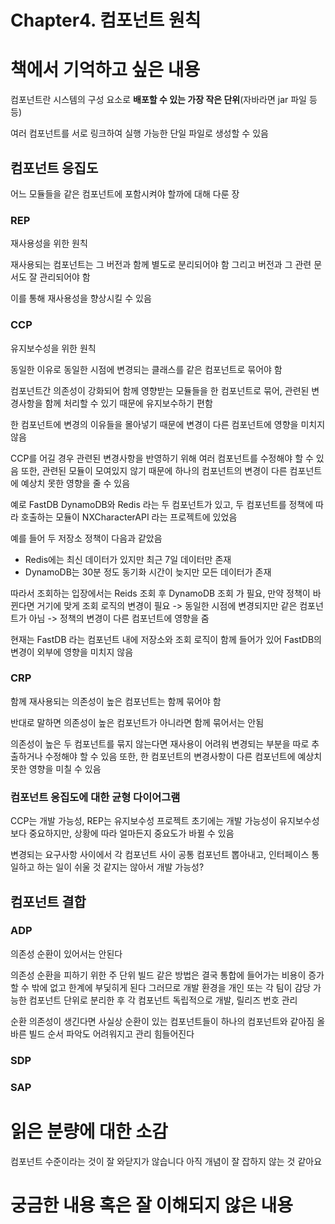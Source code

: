 # Chapter4. 컴포넌트 원칙
# 책에서 기억하고 싶은 내용
컴포넌트란 시스템의 구성 요소로 **배포할 수 있는 가장 작은 단위**(자바라면 jar 파일 등등)

여러 컴포넌트를 서로 링크하여 실행 가능한 단일 파일로 생성할 수 있음


## 컴포넌트 응집도
어느 모듈들을 같은 컴포넌트에 포함시켜야 할까에 대해 다룬 장

### REP
재사용성을 위한 원칙

재사용되는 컴포넌트는 그 버전과 함께 별도로 분리되어야 함
그리고 버전과 그 관련 문서도 잘 관리되어야 함

이를 통해 재사용성을 향상시킬 수 있음


### CCP
유지보수성을 위한 원칙

동일한 이유로 동일한 시점에 변경되는 클래스를 같은 컴포넌트로 묶어야 함

컴포넌트간 의존성이 강화되어 함께 영향받는 모듈들을 한 컴포넌트로 묶어, 
관련된 변경사항을 함께 처리할 수 있기 때문에 유지보수하기 편함

한 컴포넌트에 변경의 이유들을 몰아넣기 때문에 변경이 다른 컴포넌트에 영향을 미치지 않음

CCP를 어길 경우 관련된 변경사항을 반영하기 위해 여러 컴포넌트를 수정해야 할 수 있음
또한, 관련된 모듈이 모여있지 않기 때문에 하나의 컴포넌트의 변경이 다른 컴포넌트에 예상치 못한 영향을 줄 수 있음

예로 FastDB
DynamoDB와 Redis 라는 두 컴포넌트가 있고, 두 컴포넌트를 정책에 따라 호출하는 모듈이 NXCharacterAPI 라는 프로젝트에 있었음

예를 들어 두 저장소 정책이 다음과 같았음
* Redis에는 최신 데이터가 있지만 최근 7일 데이터만 존재 
* DynamoDB는 30분 정도 동기화 시간이 늦지만 모든 데이터가 존재

따라서 조회하는 입장에서는 Reids 조회 후 DynamoDB 조회 가 필요, 만약 정책이 바뀐다면 거기에 맞게 조회 로직의 변경이 필요
-> 동일한 시점에 변경되지만 같은 컴포넌트가 아님
-> 정책의 변경이 다른 컴포넌트에 영향을 줌

현재는 FastDB 라는 컴포넌트 내에 저장소와 조회 로직이 함께 들어가 있어 FastDB의 변경이 외부에 영향을 미치지 않음

### CRP
함께 재사용되는 의존성이 높은 컴포넌트는 함께 묶어야 함

반대로 말하면 의존성이 높은 컴포넌트가 아니라면 함께 묶어서는 안됨

의존성이 높은 두 컴포넌트를 묶지 않는다면 재사용이 어려워 변경되는 부분을 따로 추출하거나 수정해야 할 수 있음
또한, 한 컴포넌트의 변경사항이 다른 컴포넌트에 예상치 못한 영향을 미칠 수 있음

### 컴포넌트 응집도에 대한 균형 다이어그램
CCP는 개발 가능성, REP는 유지보수성
프로젝트 초기에는 개발 가능성이 유지보수성보다 중요하지만, 상황에 따라 얼마든지 중요도가 바뀔 수 있음

변경되는 요구사항 사이에서 각 컴포넌트 사이 공통 컴포넌트 뽑아내고, 인터페이스 통일하고 하는 일이 쉬울 것 같지는 않아서 개발 가능성?

## 컴포넌트 결합
### ADP
의존성 순환이 있어서는 안된다

의존성 순환을 피하기 위한 주 단위 빌드 같은 방법은 결국 통합에 들어가는 비용이 증가할 수 밖에 없고 한계에 부딫히게 된다
그러므로 개발 환경을 개인 또는 각 팀이 감당 가능한 컴포넌트 단위로 분리한 후 각 컴포넌트 독립적으로 개발, 릴리즈 번호 관리

순환 의존성이 생긴다면 사실상 순환이 있는 컴포넌트들이 하나의 컴포넌트와 같아짐
올바른 빌드 순서 파악도 어려워지고 관리 힘들어진다

### SDP


### SAP

# 읽은 분량에 대한 소감
컴포넌트 수준이라는 것이 잘 와닫지가 않습니다
아직 개념이 잘 잡하지 않는 것 같아요

# 궁금한 내용 혹은 잘 이해되지 않은 내용
